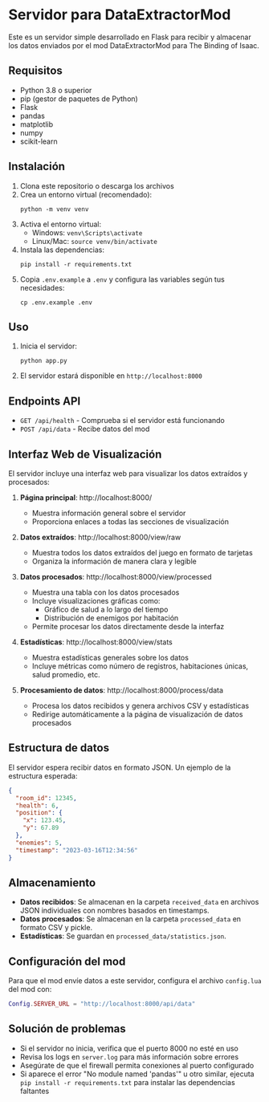 # Servidor para DataExtractorMod

Este es un servidor simple desarrollado en Flask para recibir y almacenar los datos enviados por el mod DataExtractorMod para The Binding of Isaac.

## Requisitos

- Python 3.8 o superior
- pip (gestor de paquetes de Python)
- Flask
- pandas
- matplotlib
- numpy
- scikit-learn

## Instalación

1. Clona este repositorio o descarga los archivos
2. Crea un entorno virtual (recomendado):
   ```
   python -m venv venv
   ```
3. Activa el entorno virtual:
   - Windows: `venv\Scripts\activate`
   - Linux/Mac: `source venv/bin/activate`
4. Instala las dependencias:
   ```
   pip install -r requirements.txt
   ```
5. Copia `.env.example` a `.env` y configura las variables según tus necesidades:
   ```
   cp .env.example .env
   ```

## Uso

1. Inicia el servidor:
   ```
   python app.py
   ```
2. El servidor estará disponible en `http://localhost:8000`

## Endpoints API

- `GET /api/health` - Comprueba si el servidor está funcionando
- `POST /api/data` - Recibe datos del mod

## Interfaz Web de Visualización

El servidor incluye una interfaz web para visualizar los datos extraídos y procesados:

1. **Página principal**: http://localhost:8000/
   - Muestra información general sobre el servidor
   - Proporciona enlaces a todas las secciones de visualización

2. **Datos extraídos**: http://localhost:8000/view/raw
   - Muestra todos los datos extraídos del juego en formato de tarjetas
   - Organiza la información de manera clara y legible

3. **Datos procesados**: http://localhost:8000/view/processed
   - Muestra una tabla con los datos procesados
   - Incluye visualizaciones gráficas como:
     - Gráfico de salud a lo largo del tiempo
     - Distribución de enemigos por habitación
   - Permite procesar los datos directamente desde la interfaz

4. **Estadísticas**: http://localhost:8000/view/stats
   - Muestra estadísticas generales sobre los datos
   - Incluye métricas como número de registros, habitaciones únicas, salud promedio, etc.

5. **Procesamiento de datos**: http://localhost:8000/process/data
   - Procesa los datos recibidos y genera archivos CSV y estadísticas
   - Redirige automáticamente a la página de visualización de datos procesados

## Estructura de datos

El servidor espera recibir datos en formato JSON. Un ejemplo de la estructura esperada:

```json
{
  "room_id": 12345,
  "health": 6,
  "position": {
    "x": 123.45,
    "y": 67.89
  },
  "enemies": 5,
  "timestamp": "2023-03-16T12:34:56"
}
```

## Almacenamiento

- **Datos recibidos**: Se almacenan en la carpeta `received_data` en archivos JSON individuales con nombres basados en timestamps.
- **Datos procesados**: Se almacenan en la carpeta `processed_data` en formato CSV y pickle.
- **Estadísticas**: Se guardan en `processed_data/statistics.json`.

## Configuración del mod

Para que el mod envíe datos a este servidor, configura el archivo `config.lua` del mod con:

```lua
Config.SERVER_URL = "http://localhost:8000/api/data"
```

## Solución de problemas

- Si el servidor no inicia, verifica que el puerto 8000 no esté en uso
- Revisa los logs en `server.log` para más información sobre errores
- Asegúrate de que el firewall permita conexiones al puerto configurado
- Si aparece el error "No module named 'pandas'" u otro similar, ejecuta `pip install -r requirements.txt` para instalar las dependencias faltantes 